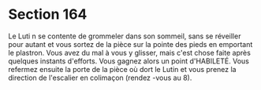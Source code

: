 # Section 164

Le Luti n se contente de grommeler dans son sommeil, sans se
réveiller pour autant et vous sortez de la pièce sur la pointe des
pieds en emportant le plastron. Vous avez du mal à vous y glisser,
mais c'est chose faite après quelques instants d'efforts. Vous
gagnez  alors un point d'HABILETÉ. Vous refermez ensuite la
porte de la pièce où dort le Lutin et vous prenez la direction de
l'escalier en colimaçon (rendez -vous au 8).
